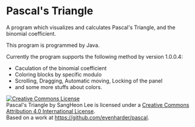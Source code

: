 # Pascal's Triangle

A program which visualizes and calculates Pascal's Triangle, and the binomial coefficient.

This program is programmed by Java.

Currently the program supports the following method by version 1.0.0.4:

- Caculation of the binomial coefficient
- Coloring blocks by specific modulo
- Scrolling, Dragging, Automatic moving, Locking of the panel
- and some more stuffs about colors.


<a rel="license" href="http://creativecommons.org/licenses/by/4.0/"><img alt="Creative Commons License" style="border-width:0" src="https://i.creativecommons.org/l/by/4.0/88x31.png" /></a><br /><span xmlns:dct="http://purl.org/dc/terms/" property="dct:title">Pascal's Triangle</span> by <span xmlns:cc="http://creativecommons.org/ns#" property="cc:attributionName">SangHeon Lee</span> is licensed under a <a rel="license" href="http://creativecommons.org/licenses/by/4.0/">Creative Commons Attribution 4.0 International License</a>.<br />Based on a work at <a xmlns:dct="http://purl.org/dc/terms/" href="https://github.com/evenharder/pascal" rel="dct:source">https://github.com/evenharder/pascal</a>.
